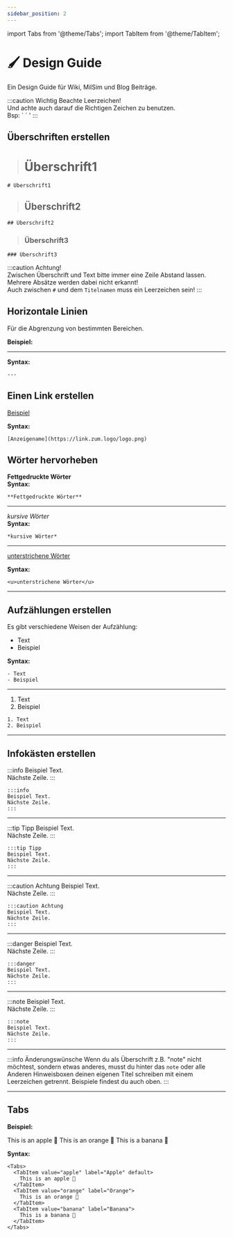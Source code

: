 ```yaml
---
sidebar_position: 2
---
```


import Tabs from '@theme/Tabs';
import TabItem from '@theme/TabItem';


# 🖌️ Design Guide

Ein Design Guide für Wiki, MilSim und Blog Beiträge.

:::caution Wichtig
Beachte Leerzeichen!  
Und achte auch darauf die Richtigen Zeichen zu benutzen.  
Bsp: ` ´ '
:::


## Überschriften erstellen  

># Überschrift1  

````
# Überschrift1  
````

>## Überschrift2  

````
## Überschrift2 
````
>### Überschrift3  

````
### Überschrift3 
````

:::caution Achtung!  
Zwischen Überschrift und Text bitte immer eine Zeile Abstand lassen. Mehrere Absätze werden dabei nicht erkannt!  
Auch zwischen `#` und dem `Titelnamen` muss ein Leerzeichen sein!
:::  


## Horizontale Linien  

Für die Abgrenzung von bestimmten Bereichen.  

**Beispiel:**

---  

**Syntax:**

````
---
````


## Einen Link erstellen  
[Beispiel](https://www.wir-machen-druck.de/product-icon/lehrerstempel-automatik-mit-motiv-das-hast-du-super-gemacht/thumbnail/lehrerstempel-automatik-mit-motiv-das-hast-du-super-gemacht_5aca7f96e7e3c796c3463f2c5ad01f8249.png)  

**Syntax:**

````
[Anzeigename](https://link.zum.logo/logo.png)
````


## Wörter hervorheben  

**Fettgedruckte Wörter**  
**Syntax:**

````
**Fettgedruckte Wörter**
````

---

*kursive Wörter*  
**Syntax:**

````
*kursive Wörter*  
```` 

---

<u>unterstrichene Wörter</u>  

**Syntax:**

````
<u>unterstrichene Wörter</u>   
```` 

---

## Aufzählungen erstellen  
Es gibt verschiedene Weisen der Aufzählung:  

- Text
- Beispiel

**Syntax:**

````
- Text
- Beispiel 
```` 

---

1. Text  
2. Beispiel

````
1. Text  
2. Beispiel
```` 

---

## Infokästen erstellen  

:::info 
Beispiel Text.  
Nächste Zeile.
:::

````
:::info 
Beispiel Text.  
Nächste Zeile.
:::
```` 

---

:::tip Tipp
Beispiel Text.  
Nächste Zeile.
:::

````
:::tip Tipp
Beispiel Text.  
Nächste Zeile.
:::
```` 

---

:::caution Achtung
Beispiel Text.  
Nächste Zeile.
:::

````
:::caution Achtung
Beispiel Text.  
Nächste Zeile.
:::
```` 

---

:::danger
Beispiel Text.  
Nächste Zeile.
:::

````
:::danger
Beispiel Text.  
Nächste Zeile.
:::
```` 

---

:::note 
Beispiel Text.  
Nächste Zeile.
:::

````
:::note 
Beispiel Text.  
Nächste Zeile.
:::
````

---

:::info Änderungswünsche
Wenn du als Überschrift z.B. "note" nicht möchtest, sondern etwas anderes, musst du hinter das `note` oder alle Anderen Hinweisboxen deinen eigenen Titel schreiben mit einem Leerzeichen getrennt. Beispiele findest du auch oben.
:::

---

## Tabs

**Beispiel:**

<Tabs>
  <TabItem value="apple" label="Apple" default>
    This is an apple 🍎
  </TabItem>
  <TabItem value="orange" label="Orange">
    This is an orange 🍊
  </TabItem>
  <TabItem value="banana" label="Banana">
    This is a banana 🍌
  </TabItem>
</Tabs>


**Syntax:**

````
<Tabs>
  <TabItem value="apple" label="Apple" default>
    This is an apple 🍎
  </TabItem>
  <TabItem value="orange" label="Orange">
    This is an orange 🍊
  </TabItem>
  <TabItem value="banana" label="Banana">
    This is a banana 🍌
  </TabItem>
</Tabs>

````
